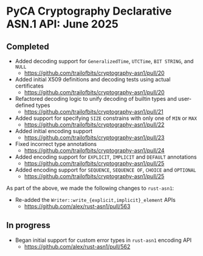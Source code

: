 # PyCA Cryptography Declarative ASN.1 API: June 2025

## Completed

* Added decoding support for `GeneralizedTime`, `UTCTime`, `BIT STRING`,
  and `NULL`
    - https://github.com/trailofbits/cryptography-asn1/pull/20
* Added initial X509 definitions and decoding tests using actual certificates
    - https://github.com/trailofbits/cryptography-asn1/pull/20
* Refactored decoding logic to unify decoding of builtin types and
  user-defined types
   - https://github.com/trailofbits/cryptography-asn1/pull/21
* Added support for specifying `SIZE` constrains with only one of `MIN` or
  `MAX`
   - https://github.com/trailofbits/cryptography-asn1/pull/22
* Added initial encoding support
   - https://github.com/trailofbits/cryptography-asn1/pull/23
* Fixed incorrect type annotations
   - https://github.com/trailofbits/cryptography-asn1/pull/24
* Added encoding support for `EXPLICIT`, `IMPLICIT` and `DEFAULT` annotations
   - https://github.com/trailofbits/cryptography-asn1/pull/25
* Added encoding support for `SEQUENCE`, `SEQUENCE OF`, `CHOICE` and `OPTIONAL`
   - https://github.com/trailofbits/cryptography-asn1/pull/25

As part of the above, we made the following changes to `rust-asn1`:

* Re-added the `Writer::write_{explicit,implicit}_element` APIs
    - https://github.com/alex/rust-asn1/pull/563

## In progress

* Began initial support for custom error types in `rust-asn1` encoding API
    - https://github.com/alex/rust-asn1/pull/562
